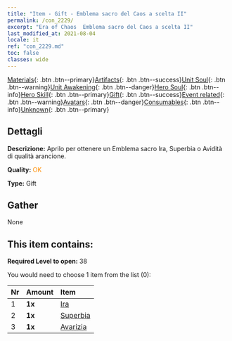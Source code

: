 ```yaml
---
title: "Item - Gift - Emblema sacro del Caos a scelta II"
permalink: /con_2229/
excerpt: "Era of Chaos  Emblema sacro del Caos a scelta II"
last_modified_at: 2021-08-04
locale: it
ref: "con_2229.md"
toc: false
classes: wide
---
```

 [Materials](/ItemsIT/){: .btn .btn--primary}[Artifacts](/ItemsIT/Artifacts/){: .btn .btn--success}[Unit Soul](/ItemsIT/UnitSoul/){: .btn .btn--warning}[Unit Awakening](/ItemsIT/UnitAwakening/){: .btn .btn--danger}[Hero Soul](/ItemsIT/HeroSoul/){: .btn .btn--info}[Hero Skill](/ItemsIT/HeroSkill/){: .btn .btn--primary}[Gift](/ItemsIT/Gift/){: .btn .btn--success}[Event related](/ItemsIT/Events/){: .btn .btn--warning}[Avatars](/ItemsIT/Avatars/){: .btn .btn--danger}[Consumables](/ItemsIT/Consumables/){: .btn .btn--info}[Unknown](/ItemsIT/Unknown/){: .btn .btn--primary}

## Dettagli
 **Descrizione:** Aprilo per ottenere un Emblema sacro Ira, Superbia o Avidità di qualità arancione.

 **Quality:** <span style="color: #FF8C00">OK</span>

 **Type:** Gift

## Gather

  None

## This item contains:

 **Required Level to open:** 38

 You would need to choose 1 item from the list (0):

  | Nr | Amount |     Item    |
  |:---|:-------|:------------|
  | 1 |  **1x** | [Ira](/it/Emblem/Anger/) |  | 
  | 2 |  **1x** | [Superbia](/it/Emblem/Arrogance/) |  | 
  | 3 |  **1x** | [Avarizia](/it/Emblem/Greed/) |  | 
